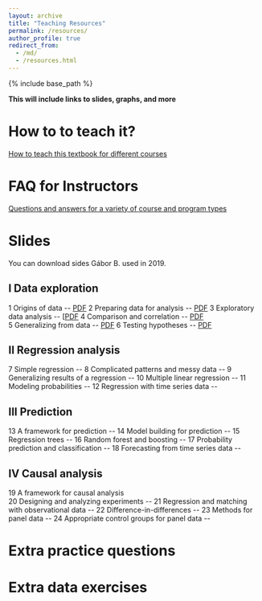 ```yaml
---
layout: archive
title: "Teaching Resources"
permalink: /resources/
author_profile: true
redirect_from:
  - /md/
  - /resources.html
---
```


{% include base_path %}

**This will include links to slides, graphs, and more**


# How to to teach it?
[How to teach this textbook for different courses](/teaching-guide/)


# FAQ for Instructors
[Questions and answers for a variety of course and program types](/instructor-faq/)

# Slides
You can download sides Gábor B. used in 2019.  

## I Data exploration  
1 Origins of data  -- [PDF](/files/BK_data_analysis_slides_ch01.pdf)
2 Preparing data for analysis -- [PDF](/files/BK_data_analysis_slides_ch02.pdf)
3 Exploratory data analysis -- [[PDF](/files/BK_data_analysis_slides_ch03.pdf)
4 Comparison and correlation -- [PDF](/files/BK_data_analysis_slides_ch04.pdf)  
5 Generalizing from data -- [PDF](/files/BK_data_analysis_slides_ch05.pdf)
6 Testing hypotheses -- [PDF](/files/BK_data_analysis_slides_ch06.pdf)

## II Regression analysis
7 Simple regression  -- 
8 Complicated patterns and messy data  -- 
9 Generalizing results of a regression  -- 
10 Multiple linear regression  -- 
11 Modeling probabilities  -- 
12 Regression with time series data  --

## III Prediction
13 A framework for prediction  -- 
14 Model building for prediction  --
15 Regression trees  -- 
16 Random forest and boosting  -- 
17 Probability prediction and classification  -- 
18 Forecasting from time series data  -- 

## IV Causal analysis
19 A framework for causal analysis  
20 Designing and analyzing experiments  --
21 Regression and matching with observational data  -- 
22 Difference-in-differences  -- 
23 Methods for panel data  -- 
24 Appropriate control groups for panel data  -- 


# Extra practice questions



# Extra data exercises

